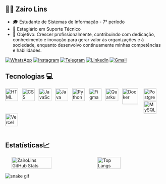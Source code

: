 
## 👨‍💻 Zairo Lins
- 🎓 Estudante de Sistemas de Informação - 7° período
- 🚀 Estagiário em Suporte Técnico 
- 🎯 Objetivo: Crescer profissionalmente, contribuindo com dedicação, conhecimento e inovação para gerar valor às organizações e à sociedade, enquanto desenvolvo continuamente minhas competências e habilidades.

[![WhatsApp](https://img.shields.io/badge/WhatsApp-25D366?style=for-the-badge&logo=whatsapp&logoColor=white)](https://wa.me/5563999953031)
[![Instagram](https://img.shields.io/badge/Instagram-E4405F?style=for-the-badge&logo=instagram&logoColor=white)](https://www.instagram.com/lins_ribeir0)
[![Telegram](https://img.shields.io/badge/Telegram-2CA5E0?style=for-the-badge&logo=telegram&logoColor=white)](https://t.me/ZairoLins)
[![Linkedin](https://img.shields.io/badge/LinkedIn-0077B5?style=for-the-badge&logo=linkedin&logoColor=white)](https://www.linkedin.com/in/ZairoLins/)
[![Gmail](https://img.shields.io/badge/Gmail-D14836?style=for-the-badge&logo=gmail&logoColor=white)](mailto:zairolins15@gmail.com)

## Tecnologias 💻

<p>
  <img
    align="left"
    alt="HTML"
    title="HTML"
    width="40px"
    style="padding-right: 10px;"
    src="https://cdn.jsdelivr.net/gh/devicons/devicon@latest/icons/html5/html5-original.svg"
  />

  <img
    align="left"
    alt="CSS"
    title="CSS"
    width="40px"
    style="padding-right: 10px;"
    src="https://cdn.jsdelivr.net/gh/devicons/devicon@latest/icons/css3/css3-original.svg"
  />

  <img
    align="left"
    alt="JavaScript"
    title="JavaScript"
    width="40px"
    style="padding-right: 10px;"
    src="https://cdn.jsdelivr.net/gh/devicons/devicon@latest/icons/javascript/javascript-original.svg"
  />

  <img
    align="left"
    alt="Java"
    title="Java"
    width="40px"
    style="padding-right: 10px;"
    src="https://cdn.jsdelivr.net/gh/devicons/devicon@latest/icons/java/java-original.svg"
  />

  <img
    align="left"
    alt="Python"
    title="Python"
    width="40px"
    style="padding-right: 10px;"
    src="https://cdn.jsdelivr.net/gh/devicons/devicon@latest/icons/python/python-original.svg"
  />

  <img
    align="left"
    alt="Figma"
    title="Figma"
    width="40px"
    style="padding-right: 10px;"
    src="https://cdn.jsdelivr.net/gh/devicons/devicon@latest/icons/figma/figma-original.svg"
  />

  <img
    align="left"
    alt="Quarkus"
    title="Quarkus"
    width="40px"
    style="padding-right: 10px;"
    src="https://design.jboss.org/quarkus/logo/final/SVG/quarkus_icon_rgb_default.svg"
  />

  <img
    align="left"
    alt="Docker"
    title="Docker"
    width="50px"
    style="padding-right: 15px;"
    src="https://cdn.jsdelivr.net/gh/devicons/devicon@latest/icons/docker/docker-plain.svg"
  />

  <img
    align="left"
    alt="PostgreSQL"
    title="PostgreSQL"
    width="40px"
    style="padding-right: 10px;"
    src="https://cdn.jsdelivr.net/gh/devicons/devicon@latest/icons/postgresql/postgresql-original.svg"
  />

  <img
    align="left"
    alt="MySQL"
    title="MySQL"
    width="40px"
    style="padding-right: 10px;"
    src="https://cdn.jsdelivr.net/gh/devicons/devicon@latest/icons/mysql/mysql-original.svg"
  />
  
  <img
  align="left"
  alt="Vercel"
  title="Vercel"
  width="40px"
  style="padding-right: 10px;"
  src="https://assets.vercel.com/image/upload/v1662130559/front/favicon/vercel/180x180.png"
/>

</p>

<br clear="both"/>
<br/> 

## Estatísticas📈

<div style="display: flex; justify-content: center; gap: 20px;"> 
  <img src="https://github-readme-stats.vercel.app/api?username=ZairoLins&show_icons=true&theme=radical&rank_icon=github&locale=pt-br" alt="ZairoLins GitHub Stats" width="50%"> 
  <img src="https://github-readme-stats.vercel.app/api/top-langs/?username=Zairolins&theme=radical&layout=compact&langs_count=6&locale=pt-br" alt="Top Langs" width="38%"> 
</div>

![snake gif](https://github.com/SEU_USUARIO/SEU_REPOSITORIO/blob/output/github-contribution-grid-snake.svg)



